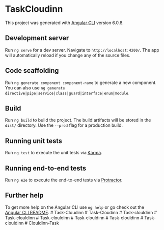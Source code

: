 # TaskCloudinn

This project was generated with [Angular CLI](https://github.com/angular/angular-cli) version 6.0.8.

## Development server

Run `ng serve` for a dev server. Navigate to `http://localhost:4200/`. The app will automatically reload if you change any of the source files.

## Code scaffolding

Run `ng generate component component-name` to generate a new component. You can also use `ng generate directive|pipe|service|class|guard|interface|enum|module`.

## Build

Run `ng build` to build the project. The build artifacts will be stored in the `dist/` directory. Use the `--prod` flag for a production build.

## Running unit tests

Run `ng test` to execute the unit tests via [Karma](https://karma-runner.github.io).

## Running end-to-end tests

Run `ng e2e` to execute the end-to-end tests via [Protractor](http://www.protractortest.org/).

## Further help

To get more help on the Angular CLI use `ng help` or go check out the [Angular CLI README](https://github.com/angular/angular-cli/blob/master/README.md).
#   T a s k - C l o u d i n n  
 #   T a s k - C l o u d i n n  
 #   T a s k - c l o u l d i n n  
 #   T a s k - c l o u l d i n n  
 #   T a s k - c l o u l d i n n  
 #   T a s k - c l o u l d i n n  
 #   T a s k - c l o u l d i n n  
 #   T a s k - c l o u l d i n n  
 #   C l o u l d i n n - T a s k  
 